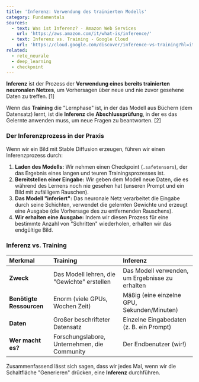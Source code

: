 ```yaml
---
title: 'Inferenz: Verwendung des trainierten Modells'
category: Fundamentals
sources:
  - text: Was ist Inferenz? - Amazon Web Services
    url: 'https://aws.amazon.com/it/what-is/inference/'
  - text: Inferenz vs. Training - Google Cloud
    url: 'https://cloud.google.com/discover/inference-vs-training?hl=it'
related:
  - rete_neurale
  - deep_learning
  - checkpoint
---
```


**Inferenz** ist der Prozess der **Verwendung eines bereits trainierten neuronalen Netzes**, um Vorhersagen über neue und nie zuvor gesehene Daten zu treffen. [1]

Wenn das **Training** die "Lernphase" ist, in der das Modell aus Büchern (dem Datensatz) lernt, ist die **Inferenz** die **Abschlussprüfung**, in der es das Gelernte anwenden muss, um neue Fragen zu beantworten. [2]

### Der Inferenzprozess in der Praxis

Wenn wir ein Bild mit Stable Diffusion erzeugen, führen wir einen Inferenzprozess durch:
1.  **Laden des Modells:** Wir nehmen einen Checkpoint (`.safetensors`), der das Ergebnis eines langen und teuren Trainingsprozesses ist.
2.  **Bereitstellen einer Eingabe:** Wir geben dem Modell neue Daten, die es während des Lernens noch nie gesehen hat (unseren Prompt und ein Bild mit zufälligem Rauschen).
3.  **Das Modell "inferiert":** Das neuronale Netz verarbeitet die Eingabe durch seine Schichten, verwendet die gelernten Gewichte und erzeugt eine Ausgabe (die Vorhersage des zu entfernenden Rauschens).
4.  **Wir erhalten eine Ausgabe:** Indem wir diesen Prozess für eine bestimmte Anzahl von "Schritten" wiederholen, erhalten wir das endgültige Bild.

### Inferenz vs. Training

| Merkmal | Training | Inferenz |
| :--- | :--- | :--- |
| **Zweck** | Das Modell lehren, die "Gewichte" erstellen | Das Modell verwenden, um Ergebnisse zu erhalten |
| **Benötigte Ressourcen** | Enorm (viele GPUs, Wochen Zeit) | Mäßig (eine einzelne GPU, Sekunden/Minuten) |
| **Daten** | Großer beschrifteter Datensatz | Einzelne Eingabedaten (z. B. ein Prompt) |
| **Wer macht es?** | Forschungslabore, Unternehmen, die Community | Der Endbenutzer (wir!) |

Zusammenfassend lässt sich sagen, dass wir jedes Mal, wenn wir die Schaltfläche "Generieren" drücken, eine **Inferenz** durchführen.
